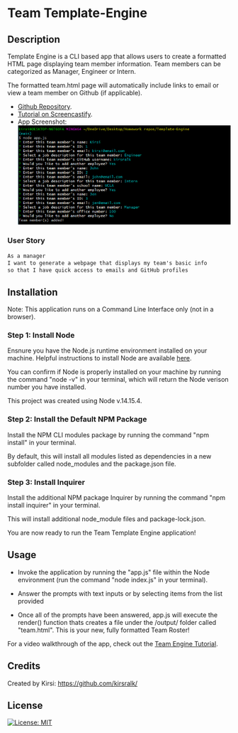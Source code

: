 # Team Template-Engine

## Description 

Template Engine is a CLI based app that allows users to create a formatted HTML page displaying team member information.  Team members can be categorized as Manager, Engineer or Intern.

The formatted team.html page will automatically include links to email or view a team member on Github (if applicable).

* [Github Repository](https://github.com/kirsralk/Template-Engine).
* [Tutorial on Screencastify](https://drive.google.com/file/d/1c3fCWZhV4lY0BYk5Qp_vUCS-Xyt5CT9U/view?usp=sharing).
* App Screenshot:
![App Screenshot](screenshot.png)

### User Story

```
As a manager
I want to generate a webpage that displays my team's basic info
so that I have quick access to emails and GitHub profiles
```

## Installation

Note: This application runs on a Command Line Interface only (not in a browser).

### Step 1: Install Node

Ensnure you have the Node.js runtime environment installed on your machine.  Helpful instructions to install Node are available [here](https://coding-boot-camp.github.io/full-stack/nodejs/how-to-install-nodejs).

You can confirm if Node is properly installed on your machine by running the command "node -v" in your terminal, which will return the Node verison number you have installed. 

This project was created using Node v.14.15.4.

### Step 2: Install the Default NPM Package

Install the NPM CLI modules package by running the command "npm install" in your terminal.

By default, this will install all modules listed as dependencies in a new subfolder called node_modules and the package.json file.


### Step 3: Install Inquirer

Install the additional NPM package Inquirer by running the command "npm install inquirer" in your terminal.

This will install additional node_module files and package-lock.json.

You are now ready to run the Team Template Engine application!


## Usage 

* Invoke the application by running the "app.js" file within the Node environment (run the command "node index.js" in your terminal).

* Answer the prompts with text inputs or by selecting items from the list provided

* Once all of the prompts have been answered, app.js will execute the render() function thats creates a file under the /output/ folder called "team.html".  This is your new, fully formatted Team Roster!

For a video walkthrough of the app, check out the [Team Engine Tutorial](https://drive.google.com/file/d/1c3fCWZhV4lY0BYk5Qp_vUCS-Xyt5CT9U/view?usp=sharing).


## Credits

Created by Kirsi: https://github.com/kirsralk/


## License

[![License: MIT](https://img.shields.io/badge/License-MIT-yellow.svg)](https://opensource.org/licenses/MIT)